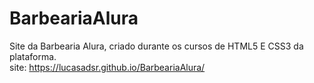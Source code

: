 # BarbeariaAlura
Site da Barbearia Alura, criado durante os cursos de HTML5 E CSS3 da plataforma. <br>
site: https://lucasadsr.github.io/BarbeariaAlura/
